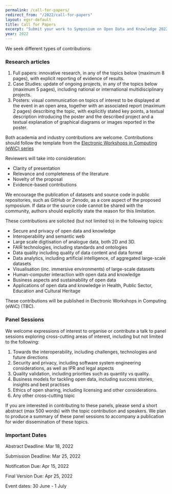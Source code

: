 ```yaml
---
permalink: /call-for-papers/
redirect_from: "/2022/call-for-papers"
layout: egsr-default
title: Call for Papers
excerpt: "Submit your work to Symposium on Open Data and Knowledge 20222"
year: 2022
---
```



We seek different types of contributions:

### Research articles
1. Full papers: innovative research, in any of the topics below (maximum 8 pages), with  explicit reporting of evidence of results. 
2. Case Studies: update of ongoing projects, in any of the topics below (maximum 5 pages), including national or international multidisciplinary projects.
3. Posters: visual communication on topics of interest to be displayed at the event in an open area, together with an associated report (maximum 2 pages) describing the topic, with explicitly stated key points, a textual description introducing the poster and the described project and a textual explanation of graphical diagrams or images reported in the poster. 

Both academia and industry contributions are welcome. Contributions should follow the template from the [Electronic Workshops in Computing (eWiC) series](https://www.bcs.org/about-us/learned-publishing/electronic-workshops-in-computing-ewic/)

Reviewers will take into consideration:
- Clarity of presentation
- Relevance and completeness of the literature
- Novelty of the proposal
- Evidence-based contributions 

We encourage the publication of datasets and source code in public repositories, such as GitHub or Zenodo, as a core aspect of the proposed symposium. If data or the source code cannot be shared with the community, authors should explicitly state the reason for this limitation.

These contributions are solicited (but not limited to) in the following topics:
- Secure and privacy of open data and knowledge
- Interoperability and semantic web
- Large scale digitisation of analogue data, both 2D and 3D. 
- FAIR technologies, including standards and ontologies  
- Data quality including quality of data content and data format
- Data analytics, including artificial intelligence, of aggregated large-scale datasets
- Visualisation (inc. immersive environments) of large-scale datasets
- Human-computer interaction with open data and knowledge
- Business aspects and sustainability of open data
- Applications of open data and knowledge in Health, Public Sector, Education and Cultural Heritage


These contributions will be published in Electronic Workshops in Computing (eWiC) (TBC).

### Panel Sessions 
We welcome expressions of interest to organise or contribute a talk to panel sessions exploring cross-cutting areas of interest, including but not limited to the following: 

1. Towards the interoperability, including challenges, technologies and future directions
2. Security and privacy, including software system engineering considerations, as well as IPR and legal aspects 
3. Quality validation, including priorities such as quantity vs quality.
4. Business models for tackling open data, including success stories, insights and best practises
5. Ethics of open sharing, including licensing and other considerations.
6. Any other cross-cutting topic

If you are interested in contributing to these panels, please send a short abstract (max 500 words) with the topic contribution and speakers. We plan to produce a summary of these panel sessions to accompany a publication for wider dissemination of these topics.

### Important Dates
Abstract Deadline: Mar 18, 2022

Submission Deadline: Mar 25, 2022

Notification Due: Apr 15, 2022 

Final Version Due: Apr 25, 2022

Event dates: 30 June - 1 July
